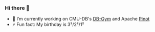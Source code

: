 ### Hi there 👋
- 🔭 I’m currently working on CMU-DB's [DB-Gym](https://github.com/cmu-db/dbgym) and Apache [Pinot](https://github.com/apache/pinot)
- ⚡ Fun fact: My birthday is 3²/2²/1²
  
<!--
**wangpatrick57/wangpatrick57** is a ✨ _special_ ✨ repository because its `README.md` (this file) appears on your GitHub profile.

Here are some ideas to get you started:

- 🌱 I’m currently learning ...
- 👯 I’m looking to collaborate on ...
- 🤔 I’m looking for help with ...

- 😄 Pronouns: ...
-->
